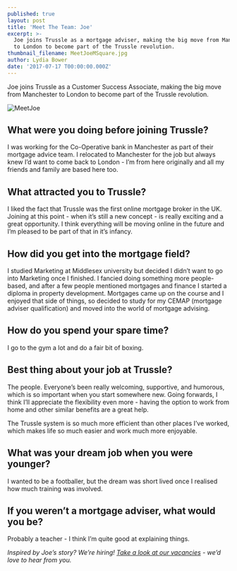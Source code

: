 ```yaml
---
published: true
layout: post
title: 'Meet The Team: Joe'
excerpt: >-
  Joe joins Trussle as a mortgage adviser, making the big move from Manchester
  to London to become part of the Trussle revolution.  
thumbnail_filename: MeetJoeMSquare.jpg
author: Lydia Bower
date: '2017-07-17 T00:00:00.000Z'
---
```

Joe joins Trussle as a Customer Success Associate, making the big move from Manchester to London to become part of the Trussle revolution. 

![MeetJoe]({{site.baseurl}}/images/post_images/MeetJoeM.jpg)

## What were you doing before joining Trussle?
I was working for the Co-Operative bank in Manchester as part of their mortgage advice team. I relocated to Manchester for the job but always knew I’d want to come back to London - I’m from here originally and all my friends and family are based here too. 

## What attracted you to Trussle?
I liked the fact that Trussle was the first online mortgage broker in the UK. Joining at this point - when it’s still a new concept - is really exciting and a great opportunity. I think everything will be moving online in the future and I’m pleased to be part of that in it’s infancy. 

## How did you get into the mortgage field?
I studied Marketing at Middlesex university but decided I didn’t want to go into Marketing once I finished. I fancied doing something more people-based, and after a few people mentioned mortgages and finance I started a diploma in property development. Mortgages came up on the course and I enjoyed that side of things, so decided to study for my CEMAP (mortgage adviser qualification) and moved into the world of mortgage advising.  

## How do you spend your spare time?
I go to the gym a lot and do a fair bit of boxing. 

## Best thing about your job at Trussle?
The people. Everyone’s been really welcoming, supportive, and humorous, which is so important when you start somewhere new. Going forwards, I think I’ll appreciate the flexibility even more - having the option to work from home and other similar benefits are a great help. 

The Trussle system is so much more efficient than other places I’ve worked, which makes life so much easier and work much more enjoyable. 

## What was your dream job when you were younger?
I wanted to be a footballer, but the dream was short lived once I realised how much training was involved. 

## If you weren’t a mortgage adviser, what would you be?
Probably a teacher - I think I’m quite good at explaining things.

_Inspired by Joe’s story? We’re hiring! [Take a look at our vacancies](https://jobs.lever.co/trussle "Trussle vacancies") - we’d love to hear from you._
